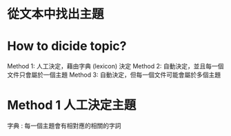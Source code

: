 # 從文本中找出主題
# How to dicide topic?
Method 1: 人工決定，藉由字典 (lexicon) 決定
Method 2: 自動決定，並且每一個文件只會屬於一個主題
Method 3: 自動決定，但每一個文件可能會屬於多個主題

# Method 1 人工決定主題
字典 : 每一個主題會有相對應的相關的字詞
